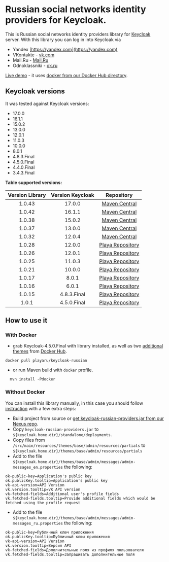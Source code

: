 # Russian social networks identity providers for Keycloak.

This is Russian social networks identity providers library for [Keycloak](https://www.keycloak.org/) server.
With this library you can log in into Keycloak via
+ Yandex [https://yandex.com](https://yandex.com)  
+ VKontakte - [vk.com](http://vk.com)
+ Mail.Ru - [Mail.Ru](https://mail.ru)
+ Odnoklassniki - [ok.ru](https://ok.ru) 

[Live demo](https://elements.playa.ru/) - it uses [docker from our Docker Hub directory](https://github.com/playa-ru/keycloak-russian).

## Keycloak versions

It was tested against Keycloak versions:
+ 17.0.0
+ 16.1.1
+ 15.0.2
+ 13.0.0
+ 12.0.1
+ 11.0.3
+ 10.0.0
+ 8.0.1
+ 4.8.3.Final
+ 4.5.0.Final
+ 4.4.0.Final
+ 3.4.3.Final

**Table supported versions:**

|  Version Library  | Version Keycloak | Repository                                       |
| :---------------: | :--------------: | :----------------------------------------------: |
|      1.0.43       |    17.0.0        | [Maven Central](https://mvnrepository.com)       |
|      1.0.42       |    16.1.1        | [Maven Central](https://mvnrepository.com)       |
|      1.0.38       |    15.0.2        | [Maven Central](https://mvnrepository.com)       |
|      1.0.37       |    13.0.0        | [Maven Central](https://mvnrepository.com)       |
|      1.0.32       |    12.0.4        | [Maven Central](https://mvnrepository.com)       |
|      1.0.28       |    12.0.0        | [Playa Repository](https://nexus.playa.ru/nexus) |
|      1.0.26       |    12.0.1        | [Playa Repository](https://nexus.playa.ru/nexus) |
|      1.0.25       |    11.0.3        | [Playa Repository](https://nexus.playa.ru/nexus) | 
|      1.0.21       |    10.0.0        | [Playa Repository](https://nexus.playa.ru/nexus) |
|      1.0.17       |    8.0.1         | [Playa Repository](https://nexus.playa.ru/nexus) |
|      1.0.16       |    6.0.1         | [Playa Repository](https://nexus.playa.ru/nexus) |
|      1.0.15       |    4.8.3.Final   | [Playa Repository](https://nexus.playa.ru/nexus) |
|      1.0.1        |    4.5.0.Final   | [Playa Repository](https://nexus.playa.ru/nexus) |

## How to use it

### With Docker

- grab Keycloak-4.5.0.Final with library installed, as well as two [additional themes](https://github.com/playa-ru/keycloak-playa-themes) from [Docker Hub](https://github.com/playa-ru/keycloak-russian).
```
docker pull playaru/keycloak-russian
```
 - or run Maven build with `docker` profile.
```
  mvn install -Pdocker
```
### Without Docker 

You can install this library manually, in this case you should follow [instruction](https://www.keycloak.org/docs/latest/server_development/index.html#registering-provider-implementations) with a few extra steps:

* Build project from source or [get keycloak-russian-providers.jar from our Nexus repo](https://nexus.playa.ru/nexus/content/repositories/releases/ru/playa/keycloak/keycloak-russian-providers/). 
* Copy `keycloak-russian-providers.jar` to `${keycloak.home.dir}/standalone/deployments`.
* Copy files from `/src/main/resources/themes/base/admin/resources/partials` to `${keycloak.home.dir}/themes/base/admin/resources/partials`
* Add to the file `${keycloak.home.dir}/themes/base/admin/messages/admin-messages_en.properties` the following:
```
ok-public-key=Application's public key
ok.publicKey.tooltip=Application's public key
vk-api-version=API Version
vk.version.tooltip=VK API version
vk-fetched-fields=Additional user's profile fields
vk.fetched-fields.tooltip=Provide additional fields which would be fetched using the profile request
```
* Add to the file `${keycloak.home.dir}/themes/base/admin/messages/admin-messages_ru.properties` the following:
```
ok-public-key=Публичный ключ приложения
ok.publicKey.tooltip=Публичный ключ приложения
vk-api-version=API Version
vk.version.tooltip=Версия API
vk-fetched-fields=Дополнительные поля из профиля пользователя
vk.fetched-fields.tooltip=Запрашивать дополнительные поля
```
